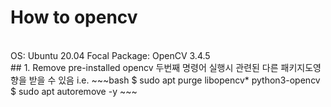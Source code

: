 # How to opencv
<br/>
OS: Ubuntu 20.04 Focal
Package: OpenCV 3.4.5
<br/>
## 1. Remove pre-installed opencv
두번째 명령어 실행시 관련된 다른 패키지도영향을 받을 수 있음
i.e. 
~~~bash
$ sudo apt purge libopencv* python3-opencv
$ sudo apt autoremove -y
~~~
